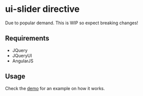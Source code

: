 # ui-slider directive

Due to popular demand. This is WIP so expect breaking changes!

## Requirements

- JQuery
- JQueryUI
- AngularJS

## Usage

Check the [demo](http://angular-ui.github.io/ui-slider/demo/demo.html) for an example on how it works.

